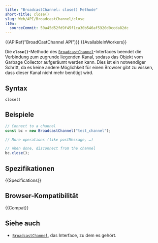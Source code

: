```yaml
---
title: "BroadcastChannel: close() Methode"
short-title: close()
slug: Web/API/BroadcastChannel/close
l10n:
  sourceCommit: 50a45d52fd9f45f1ca30b546af5920d0ccda82dc
---
```


{{APIRef("BroadCastChannel API")}} {{AvailableInWorkers}}

Die **`close()`**-Methode des [`BroadcastChannel`](/de/docs/Web/API/BroadcastChannel)-Interfaces beendet die Verbindung zum zugrunde liegenden Kanal, sodass das Objekt vom Garbage Collector aufgeräumt werden kann. Dies ist ein notwendiger Schritt, da es keine andere Möglichkeit für einen Browser gibt zu wissen, dass dieser Kanal nicht mehr benötigt wird.

## Syntax

```js-nolint
close()
```

## Beispiele

```js
// Connect to a channel
const bc = new BroadcastChannel("test_channel");

// More operations (like postMessage, …)

// When done, disconnect from the channel
bc.close();
```

## Spezifikationen

{{Specifications}}

## Browser-Kompatibilität

{{Compat}}

## Siehe auch

- [`BroadcastChannel`](/de/docs/Web/API/BroadcastChannel), das Interface, zu dem es gehört.
